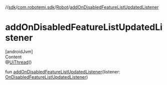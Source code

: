 //[sdk](../../../index.md)/[com.robotemi.sdk](../index.md)/[Robot](index.md)/[addOnDisabledFeatureListUpdatedListener](add-on-disabled-feature-list-updated-listener.md)



# addOnDisabledFeatureListUpdatedListener  
[androidJvm]  
Content  
@[UiThread](https://developer.android.com/reference/kotlin/androidx/annotation/UiThread.html)()  
  
fun [addOnDisabledFeatureListUpdatedListener](add-on-disabled-feature-list-updated-listener.md)(listener: [OnDisabledFeatureListUpdatedListener](../../com.robotemi.sdk.listeners/-on-disabled-feature-list-updated-listener/index.md))  



